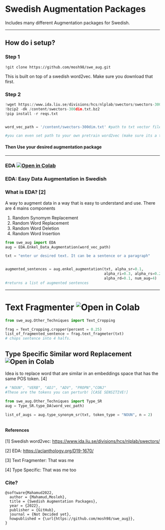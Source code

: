 # Swedish Augmentation Packages

Includes many different Augmentation packages for Swedish.



----------------------------------------------------
## How do i setup?

### Step 1
``!git clone https://github.com/mosh98/swe_aug.git``

This is built on top of a swedish word2vec. Make sure you download that first.

### Step 2
````python
!wget https://www.ida.liu.se/divisions/hcs/nlplab/swectors/swectors-300dim.txt.bz2
!bzip2 -dk /content/swectors-300dim.txt.bz2
!pip install -r reqs.txt


word_vec_path = '/content/swectors-300dim.txt' #path to txt vector file

#you can even set path to your own pretrain word2vec (make sure its a txt file)
````


#### Then Use your desired augmentation package


____________________________________________________________________

### EDA [![Open in Colab](https://colab.research.google.com/assets/colab-badge.svg)](https://colab.research.google.com/drive/118UDmQzHtO3UmO0HroL4nthNG4Qea-k8?usp=sharing)

### EDA: Easy Data Augmentation in Swedish
### What is EDA? [2]
A way to augment data in a way that is easy to understand and use. There are 4 mains components
1. Random Synomym Replacement
2. Random Word Replacement
3. Random Word Deletion
4. Random Word Insertion


```python
from swe_aug import EDA
aug = EDA.Enkel_Data_Augmentation(word_vec_path)

txt = "enter ur desired text. It can be a sentence or a paragraph"
```

````python

augmented_sentences = aug.enkel_augmentation(txt, alpha_sr=0.1, 
                                             alpha_ri=0.3, alpha_rs=0.2, 
                                             alpha_rd=0.1, num_aug=4)
#returns a list of augmented sentences
````

___________________________________________________________________________



# Text Fragmenter ![Open in Colab](https://colab.research.google.com/assets/colab-badge.svg)
```python
from swe_aug.Other_Techniques import Text_Cropping

frag = Text_Cropping.cropper(percent = 0.25)
list_of_fragmented_sentence = frag.text_fragmeter(txt)
# chops sentence into 4 halfs.
```




##  Type Specific Similar word Replacement ![Open in Colab](https://colab.research.google.com/assets/colab-badge.svg)
Idea is to replace word that are similar in an embeddings space that has the same POS token. [4]
````python
# "NOUN", "VERB", "ADJ", "ADV", "PROPN","CONJ"
#These are the tokens you can perturb! [CASE SENSITIVE!]

from swe_aug.Other_Techniques import Type_SR
aug = Type_SR.type_DA(word_vec_path)

list_of_augs = aug.type_synonym_sr(txt, token_type = "NOUN", n = 2)



````

#### References
[1] Swedish word2vec: https://www.ida.liu.se/divisions/hcs/nlplab/swectors/

[2] EDA: https://aclanthology.org/D19-1670/

[3] Text Fragmenter: That was me

[4] Type Specific: That was me too

### Cite?
````
@software{Mahamud2022,
  author = {Mahamud,Mosleh},
  title = {Swedish Augmentation Packages},
  year = {2022},
  publisher = {GitHub},
  journal = {Not Decided yet},
  howpublished = {\url{https://github.com/mosh98/swe_aug}},
}
````
